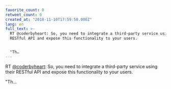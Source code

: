```yaml
---
favorite_count: 0
retweet_count: 0
created_at: "2018-11-10T17:59:50.000Z"
lang: en
full_text: >-
  RT @coderbyheart: So, you need to integrate a third-party service using their
  RESTful API and expose this functionality to your users.


  "Th…
---
```


RT [@coderbyheart](https://twitter.com/coderbyheart): So, you need to integrate
a third-party service using their RESTful API and expose this functionality to
your users.

"Th…

